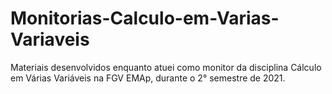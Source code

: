 # Monitorias-Calculo-em-Varias-Variaveis
Materiais desenvolvidos enquanto atuei como monitor da disciplina Cálculo em Várias Variáveis na FGV EMAp, durante o 2° semestre de 2021.
